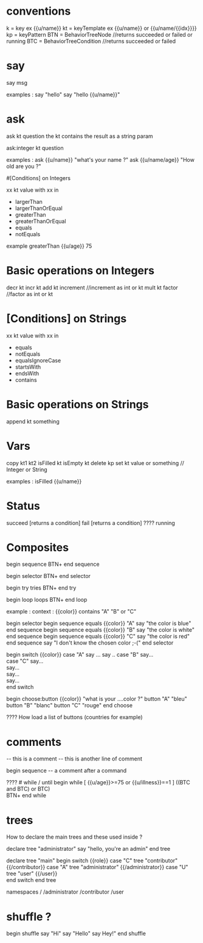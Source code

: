 # conventions
k = key 			ex {{u/name}}
kt = keyTemplate  	ex {{u/name}} or {{u/name/{{idx}}}}
kp = keyPattern
BTN = BehaviorTreeNode  //returns succeeded or failed or running
BTC = BehaviorTreeCondition //returns succeeded or failed

# say
say msg 

examples : 
say "hello"
say "hello {{u/name}}"

# ask
ask kt question
the kt contains the result as a string param

ask:integer kt question

examples : 
ask {{u/name}} "what's your name ?"
ask {{u/name/age}} "How old are you ?"

#[Conditions] on Integers

xx kt value
with xx in  
- largerThan
- largerThanOrEqual
- greaterThan
- greaterThanOrEqual
- equals 
- notEquals

example 
greaterThan {{u/age}} 75

# Basic operations on Integers

decr kt
incr kt
add kt increment   //increment as int or kt
mult kt factor     //factor as int or kt

# [Conditions] on Strings

xx kt value
with xx in  
- equals
- notEquals
- equalsIgnoreCase
- startsWith
- endsWith
- contains

# Basic operations on Strings

append kt something

# Vars
copy kt1 kt2
isFilled kt
isEmpty kt
delete kp 
set kt value or something  // Integer or String

examples : 
isFilled {{u/name}}

# Status
succeed [returns a condition]
fail [returns a condition]
???? running 

# Composites 

begin sequence 
	BTN+
end sequence
	
begin selector 
	BTN+
end selector

begin try tries
	BTN+
end try

begin loop  loops
	BTN+
end loop


example :
context : {{color}} contains "A" "B" or "C"

begin selector 
	begin sequence 
		equals {{color}} "A"
		say "the color is blue"
	end sequence
	begin sequence
		equals {{color}} "B"
		say "the color is white"
	end sequence
	begin sequence
		equals {{color}} "C"
		say "the color is red"
	end sequence
	say "I don't know the chosen color ;-("
end selector

begin switch {{color}}
	case "A"
		say ...	
		say ..
	case "B"
		say...	
	case "C"
		say...	
	say...	
	say...	
	say...	
end switch

begin choose:button {{color}} "what is your ....color ?" 
	button "A" "bleu" 
	button "B" "blanc"
	button "C" "rouge"
end choose

???? How load a list of buttons (countries for example) 

# comments
-- this is a comment 
-- this is another line of comment

begin sequence -- a comment after a command
 
???? # while / until
begin while [ {{u/age}}>=75 or {{u/illness}}==1 ]
	((BTC and BTC) or BTC)  
	BTN+
end while 
	

# trees
How to declare the main trees and these used inside ?

declare tree "administrator"
	say "hello, you're an admin"
end tree

declare tree "main"
	begin switch {{role}}
		case "C"
			tree "contributor" {{/contributor}}
		case "A"
			tree "administrator" {{/administrator}}
		case "U"
			tree "user" {{/user}} 	
	end switch 
end tree

namespaces
/
/administrator
/contributor 
/user

# shuffle ?

begin shuffle
	say "Hi"
	say "Hello"
	say  Hey!"
end shuffle
